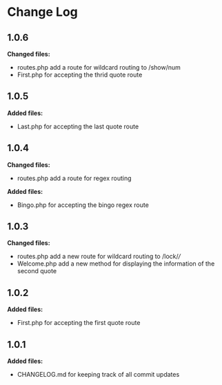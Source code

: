 # Change Log

## 1.0.6
**Changed files:**
- routes.php add a route for wildcard routing to /show/num
- First.php for accepting the thrid quote route

## 1.0.5
**Added files:**
- Last.php for accepting the last quote route

## 1.0.4
**Changed files:**
- routes.php add a route for regex routing

**Added files:**
- Bingo.php for accepting the bingo regex route

## 1.0.3
**Changed files:**
- routes.php add a new route for wildcard routing to /lock/*/*
- Welcome.php add a new method for displaying the information of the second quote

## 1.0.2
**Added files:**
- First.php for accepting the first quote route

## 1.0.1
**Added files:**
- CHANGELOG.md for keeping track of all commit updates
